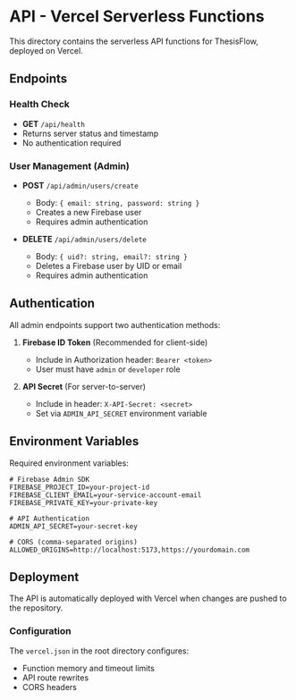 # API - Vercel Serverless Functions

This directory contains the serverless API functions for ThesisFlow, deployed on Vercel.

## Endpoints

### Health Check
- **GET** `/api/health`
- Returns server status and timestamp
- No authentication required

### User Management (Admin)
- **POST** `/api/admin/users/create`
  - Body: `{ email: string, password: string }`
  - Creates a new Firebase user
  - Requires admin authentication

- **DELETE** `/api/admin/users/delete`
  - Body: `{ uid?: string, email?: string }`
  - Deletes a Firebase user by UID or email
  - Requires admin authentication

## Authentication

All admin endpoints support two authentication methods:

1. **Firebase ID Token** (Recommended for client-side)
   - Include in Authorization header: `Bearer <token>`
   - User must have `admin` or `developer` role

2. **API Secret** (For server-to-server)
   - Include in header: `X-API-Secret: <secret>`
   - Set via `ADMIN_API_SECRET` environment variable

## Environment Variables

Required environment variables:

```env
# Firebase Admin SDK
FIREBASE_PROJECT_ID=your-project-id
FIREBASE_CLIENT_EMAIL=your-service-account-email
FIREBASE_PRIVATE_KEY=your-private-key

# API Authentication
ADMIN_API_SECRET=your-secret-key

# CORS (comma-separated origins)
ALLOWED_ORIGINS=http://localhost:5173,https://yourdomain.com
```

## Deployment

The API is automatically deployed with Vercel when changes are pushed to the repository.

### Configuration

The `vercel.json` in the root directory configures:
- Function memory and timeout limits
- API route rewrites
- CORS headers
